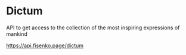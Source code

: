 # Dictum

API to get access to the collection of the most inspiring expressions of mankind

https://api.fisenko.page/dictum
